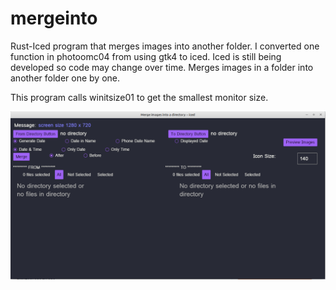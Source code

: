# mergeinto
Rust-Iced program that merges images into another folder.
I converted one function in photoomc04 from using gtk4 to iced.
Iced is still being developed so code may change over time.
Merges images in a folder into another folder one by one.

This program calls winitsize01 to get the smallest monitor size.

<img src="image/mergeinto131.png" width="800px" />
